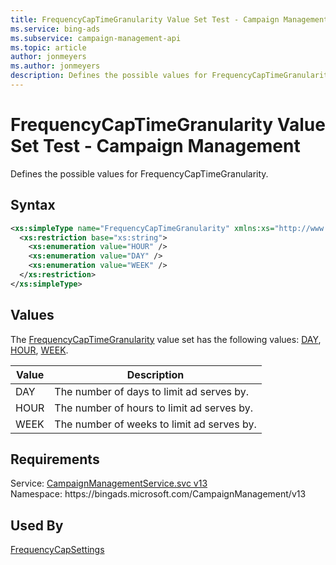 ```yaml
---
title: FrequencyCapTimeGranularity Value Set Test - Campaign Management
ms.service: bing-ads
ms.subservice: campaign-management-api
ms.topic: article
author: jonmeyers
ms.author: jonmeyers
description: Defines the possible values for FrequencyCapTimeGranularity.(test)
---
```

# FrequencyCapTimeGranularity Value Set Test - Campaign Management
Defines the possible values for FrequencyCapTimeGranularity.

## Syntax
```xml
<xs:simpleType name="FrequencyCapTimeGranularity" xmlns:xs="http://www.w3.org/2001/XMLSchema">
  <xs:restriction base="xs:string">
    <xs:enumeration value="HOUR" />
    <xs:enumeration value="DAY" />
    <xs:enumeration value="WEEK" />
  </xs:restriction>
</xs:simpleType>
```

## <a name="values"></a>Values

The [FrequencyCapTimeGranularity](frequencycaptimegranularity.md) value set has the following values: [DAY](#day), [HOUR](#hour), [WEEK](#week).

|Value|Description|
|-----------|---------------|
|<a name="day"></a>DAY|The number of days to limit ad serves by.|
|<a name="hour"></a>HOUR|The number of hours to limit ad serves by.|
|<a name="week"></a>WEEK|The number of weeks to limit ad serves by.|

## Requirements
Service: [CampaignManagementService.svc v13](https://campaign.api.bingads.microsoft.com/Api/Advertiser/CampaignManagement/v13/CampaignManagementService.svc)  
Namespace: https\://bingads.microsoft.com/CampaignManagement/v13  

## Used By
[FrequencyCapSettings](frequencycapsettings.md)  
